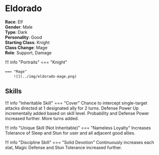 # Eldorado

**Race**: Elf  
**Gender**: Male  
**Type**: Dark  
**Personality**: Good  
**Starting Class**: Knight  
**Class Change**: Mage  
**Role**: Support, Damage

!!! info "Portraits"
    === "Knight"

    === "Mage"
        ![](../img/eldorado-mage.png)

## Skills

!!! info "Inheritable Skill"
    === "Cover"
        Chance to intercept single-target attacks directed at 1 designated ally for 2 turns. Defense Power Up incrementally added based on skill level. Probability and Defense Power increased further. More turns added.

!!! info "Unique Skill (Not Inheritable)"
    === "Nameless Loyalty"
        Increases Tolerance of Sleep and Stun for user and all adjacent good allies.

!!! info "Discipline Skill"
    === "Solid Devotion"
        Continuously increases each stat, Magic Defense and Stun Tolerance increased further.